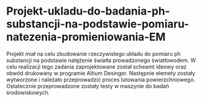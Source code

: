 # Projekt-ukladu-do-badania-ph-substancji-na-podstawie-pomiaru-natezenia-promieniowania-EM
Projekt miał na celu zbudowanie rzeczywistego układu do pomiaru ph substancji na podstawie natężenie światła prowadzonego światłowodem. W celu realizacji tego zadania zaprojektowane został scheamt ideowy oraz obwód drukowany w programie Altium Desinger. Następnie elemety zostały wytworzone i należało przeprowadzić proces lutowania powierzchniowego. Ostatecznie przeprowadzone zostały testy w maszynie do badań środowiskowych.
